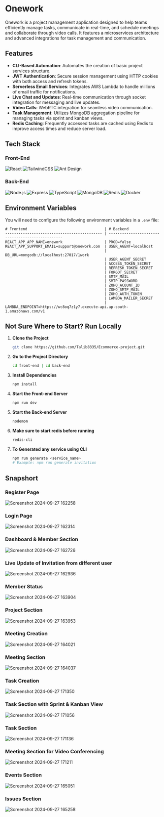 # Onework

Onework is a project management application designed to help teams efficiently manage tasks, communicate in real-time, and schedule meetings and collaborate through video calls. It features a microservices architecture and advanced integrations for task management and communication.

## Features

- **CLI-Based Automation**: Automates the creation of basic project services structure.
- **JWT Authentication**: Secure session management using HTTP cookies with both access and refresh tokens.
- **Serverless Email Services**: Integrates AWS Lambda to handle millions of email traffic for notifications.
- **Live Chat and Updates**: Real-time communication through socket integration for messaging and live updates.
- **Video Calls**: WebRTC integration for seamless video communication.
- **Task Management**: Utilizes MongoDB aggregation pipeline for managing tasks via sprint and kanban views.
- **Redis Caching**: Frequently accessed tasks are cached using Redis to improve access times and reduce server load.

## Tech Stack

### Front-End

![React](https://img.shields.io/badge/React-20232A?style=flat&logo=react&logoColor=61DAFB)
![TailwindCSS](https://img.shields.io/badge/TailwindCSS-06B6D4?style=flat&logo=tailwindcss&logoColor=white)
![Ant Design](https://img.shields.io/badge/Ant%20Design-0170FE?style=flat&logo=ant-design&logoColor=white)

### Back-End

![Node.js](https://img.shields.io/badge/Node.js-339933?style=flat&logo=nodedotjs&logoColor=white)
![Express](https://img.shields.io/badge/Express.js-000000?style=flat&logo=express&logoColor=white)
![TypeScript](https://img.shields.io/badge/TypeScript-007ACC?style=flat&logo=typescript&logoColor=white)
![MongoDB](https://img.shields.io/badge/MongoDB-47A248?style=flat&logo=mongodb&logoColor=white)
![Redis](https://img.shields.io/badge/Redis-DC382D?style=flat&logo=redis&logoColor=white)
![Docker](https://img.shields.io/badge/Docker-2496ED?style=flat&logo=docker&logoColor=white)

## Environment Variables

You will need to configure the following environment variables in a `.env` file:

```plaintex
# Frontend                                   | # Backend
-------------------------------------------- | -------------------------------------------------
REACT_APP_APP_NAME=onework                   | PROD=false
REACT_APP_SUPPORT_EMAIL=support@onework.com  | USER_AGENT=localhost
                                             | DB_URL=mongodb://localhost:27017/1work
                                             | USER_AGENT_SECRET
                                             | ACCESS_TOKEN_SECRET
                                             | REFRESH_TOKEN_SECRET
                                             | FORGOT_SECRET
                                             | SMTP_MAIL
                                             | SMTP_PASSWORD
                                             | ZOHO_ACOUNT_ID
                                             | ZOHO_SMTP_MAIL
                                             | ZOHO_AUTH_TOKEN
                                             | LAMBDA_MAILER_SECRET
                                             | LAMBDA_ENDPOINT=https://wc8oq7z1y7.execute-api.ap-south-1.amazonaws.com/v1
```

## Not Sure Where to Start? Run Locally

1. **Clone the Project**

    ```bash
    git clone https://github.com/Talib8335/Ecommerce-project.git
    ```

2. **Go to the Project Directory**

    ```bash
    cd front-end | cd back-end
    ```

3. **Install Dependencies**

    ```bash
    npm install
    ```

4. **Start the Front-end Server**

    ```bash
    npm run dev
    ```
5. **Start the Back-end Server**

    ```bash
    nodemon
    ```

5. **Make sure to start redis before running**

    ```bash
    redis-cli
    ```

6. **To Generated any service using CLI**

    ```bash
    npm run generate <service_name>
   # Example: npm run generate invitation
    
    ```
## Snapshort


### Register Page
![Screenshot 2024-09-27 162258](https://github.com/user-attachments/assets/d369f290-d714-47be-93b3-3670dcf0461a)

### Login Page
![Screenshot 2024-09-27 162314](https://github.com/user-attachments/assets/8373882b-996b-4872-a9f4-e9b0bdc17cc5)

### Dashboard & Member Section
![Screenshot 2024-09-27 162726](https://github.com/user-attachments/assets/2c7351c3-0b9a-44d5-a55c-71332bde4db5)

### Live Update of Invitation from different user
![Screenshot 2024-09-27 162936](https://github.com/user-attachments/assets/9f30a635-0bb2-47da-9767-3369968928c8)


### Member Status
![Screenshot 2024-09-27 163904](https://github.com/user-attachments/assets/20eff04c-4df6-437d-a787-993556840243)


### Project Section
![Screenshot 2024-09-27 163953](https://github.com/user-attachments/assets/37a554a4-bd9d-4405-bc7e-1139d7229f7d)

### Meeting Creation
![Screenshot 2024-09-27 164021](https://github.com/user-attachments/assets/d62f698d-d033-472f-973e-e028f0bfaa6d)

### Meeting Section
![Screenshot 2024-09-27 164037](https://github.com/user-attachments/assets/50e6548b-c942-41dd-a550-443b4c8f7803)

### Task Creation 
![Screenshot 2024-09-27 171350](https://github.com/user-attachments/assets/acada80d-2ff4-4dfd-a32f-61110c3e2eb6)

### Task Section with Sprint & Kanban View
![Screenshot 2024-09-27 171056](https://github.com/user-attachments/assets/dc9c75ec-0201-406d-bf0e-e2e0623bd400)

### Task Section
![Screenshot 2024-09-27 171136](https://github.com/user-attachments/assets/18bf2892-91ab-43b3-bb6c-828b3caf2ec5)

### Meeting Section for Video Conferencing 
![Screenshot 2024-09-27 171211](https://github.com/user-attachments/assets/4da36351-4733-4b68-a8e3-948b02a9d305)

### Events Section
![Screenshot 2024-09-27 165051](https://github.com/user-attachments/assets/5375763e-5359-400e-a117-a119fe1a7b66)

### Issues Section 
![Screenshot 2024-09-27 165258](https://github.com/user-attachments/assets/e6a2e07e-1cdd-4763-950b-31b500eb4450)
